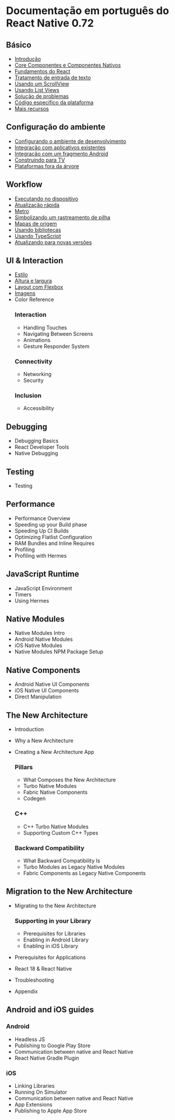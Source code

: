 # Documentação em português do React Native 0.72

## Básico
* [Introdução](/docs/getting-started.md)
* [Core Componentes e Componentes Nativos](/docs/intro-react-native-components.md)
* [Fundamentos do React](/docs/intro-react.md)
* [Tratamento de entrada de texto](/docs/handling-text-input.md)
* [Usando um ScrollView](/docs/using-a-scrollview.md)
* [Usando List Views](/docs/using-a-listview.md)
* [Solução de problemas](/docs/troubleshooting.md)
* [Código específico da plataforma](/docs/platform-specific-code.md)
* [Mais recursos](/docs/more-resources.md)

## Configuração do ambiente
* [Configurando o ambiente de desenvolvimento](/docs/environment-setup.md)
* [Integração com aplicativos existentes](/docs/integration-with-existing-apps.md)
* [Integração com um fragmento Android](/docs/integration-with-android-fragment.md)
* [Construindo para TV](/docs/building-for-tv.md)
* [Plataformas fora da árvore](/docs/out-of-tree-platforms.md)

## Workflow
* [Executando no dispositivo](/docs/running-on-device.md)
* [Atualização rápida](/docs/fast-refresh.md)
* [Metro](/docs/metro.md)
* [Simbolizando um rastreamento de pilha](/docs/symbolication.md)
* [Mapas de origem](/docs/sourcemaps.md)
* [Usando bibliotecas](/docs/libraries.md)
* [Usando TypeScript](/docs/typescript.md)
* [Atualizando para novas versões](/docs/upgrading.md)

## UI & Interaction
* [Estilo](/docs/style.md)
* [Altura e largura](/docs/height-and-width.md)
* [Layout com Flexbox](/docs/flexbox.md)
* [Imagens](/docs/images.md)
* Color Reference
    ### Interaction
    * Handling Touches
    * Navigating Between Screens
    * Animations
    * Gesture Responder System
    ### Connectivity
    * Networking
    * Security
    ### Inclusion
    * Accessibility
## Debugging
* Debugging Basics
* React Developer Tools
* Native Debugging

## Testing
* Testing

## Performance
* Performance Overview
* Speeding up your Build phase
* Speeding Up CI Builds
* Optimizing Flatlist Configuration
* RAM Bundles and Inline Requires
* Profiling
* Profiling with Hermes

## JavaScript Runtime
* JavaScript Environment
* Timers
* Using Hermes

## Native Modules
* Native Modules Intro
* Android Native Modules
* iOS Native Modules
* Native Modules NPM Package Setup

## Native Components
* Android Native UI Components
* iOS Native UI Components
* Direct Manipulation

## The New Architecture
* Introduction
* Why a New Architecture
* Creating a New Architecture App

    ### Pillars
    * What Composes the New Architecture
    * Turbo Native Modules
    * Fabric Native Components
    * Codegen

    ### C++
    * C++ Turbo Native Modules
    * Supporting Custom C++ Types

    ### Backward Compatibility
    * What Backward Compatibility Is
    * Turbo Modules as Legacy Native Modules
    * Fabric Components as Legacy Native Components

## Migration to the New Architecture
* Migrating to the New Architecture

    ### Supporting in your Library
    * Prerequisites for Libraries
    * Enabling in Android Library
    * Enabling in iOS Library
* Prerequisites for Applications
* React 18 & React Native
* Troubleshooting
* Appendix

## Android and iOS guides

### Android
* Headless JS
* Publishing to Google Play Store
* Communication between native and React Native
* React Native Gradle Plugin

### iOS
* Linking Libraries
* Running On Simulator
* Communication between native and React Native
* App Extensions    
* Publishing to Apple App Store
